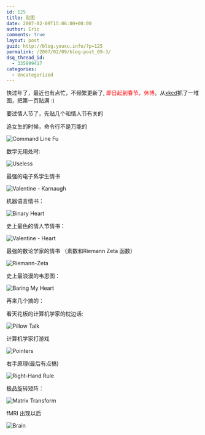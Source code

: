 ```yaml
---
id: 125
title: 贴图
date: 2007-02-09T15:06:00+00:00
author: Eric
comments: true
layout: post
guid: http://blog.youxu.info/?p=125
permalink: /2007/02/09/blog-post_09-3/
dsq_thread_id:
  - 335999417
categories:
  - Uncategorized
---
```

快过年了，最近也有点忙，不频繁更新了, <span style="color: #ff0000">即日起到春节，休博</span>。从[xkcd](http://xkcd.com/)抓了一堆图，把第一页贴满 :)

要过情人节了，先贴几个和情人节有关的

追女生的时候，命令行不是万能的
  
![Command Line Fu](http://imgs.xkcd.com/comics/command_line_fu.png "When designing an interface, imagine that your program is all that stands between the user and hot, sweaty, tangled-bedsheets-fingertips-digging-into-the-back sex.")
  
数学无用处时:
  
![Useless](http://imgs.xkcd.com/comics/useless.jpg "Even the identity matrix doesn't work normally")

最强的电子系学生情书
  
![Valentine - Karnaugh](http://imgs.xkcd.com/comics/karnaugh.jpg "Love and circuit analysis, hand in hand at last.")

机器语言情书：
  
![Binary Heart](http://imgs.xkcd.com/comics/binary_heart.jpg "i love you")

史上最色的情人节情书：
  
![Valentine - Heart](http://imgs.xkcd.com/comics/valentine.jpg "Just pretend you're kidding.")

最强的数论学家的情书 （素数和Riemann Zeta 函数）
  
![Riemann-Zeta](http://imgs.xkcd.com/comics/riemann-zeta.jpg "The graph is of the magnitude of the function with the real value between 0 and 2 and the imaginary between about 35 and 40.  I've misplaced the exact parameters I used.")

史上最浪漫的韦恩图：
  
![Baring My Heart](http://imgs.xkcd.com/comics/baring_my_heart.png "I'm just trying to explain, please don't be jealous!  Man, why are all my relationships ruined by early 90's rappers?")

再来几个搞的：

看天花板的计算机学家的枕边话:
  
![Pillow Talk](http://imgs.xkcd.com/comics/pillow_talk.jpg "Maybe I should've tried Wexler?")

计算机学家打游戏
  
![Pointers](http://imgs.xkcd.com/comics/pointers.png "Every computer, at the unreachable memory address 0x-1, stores a secret.  I found it, and it is that all humans ar-- SEGMENTATION FAULT.")
  
右手原理(最后有点搞)
  
![Right-Hand Rule](http://imgs.xkcd.com/comics/right_hand_rule.png "To really expand your mind try some noncartesian porn.  Edwin Abbot Abbott has nothing on 'Girls on Girls in Tightly Closed Nonorientable Spaces'.")

极品旋转矩阵：
  
![Matrix Transform](http://imgs.xkcd.com/comics/matrix_transform.png "In fact, draw all your rotational matrices sideways.  Your professors will love it!  And then they'll go home and shrink.")

fMRI 出现以后
  
![Brain](http://imgs.xkcd.com/comics/brain.png "The rest is fear of raptors.")